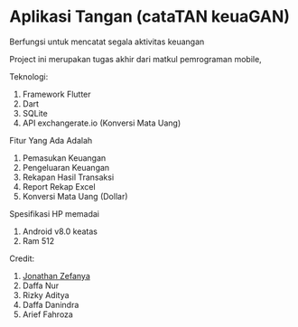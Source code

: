 # Aplikasi Tangan (cataTAN keuaGAN)
Berfungsi untuk mencatat segala aktivitas keuangan

Project ini merupakan tugas akhir dari matkul pemrograman mobile,

Teknologi:
1. Framework Flutter
2. Dart
3. SQLite
4. API exchangerate.io (Konversi Mata Uang)

Fitur Yang Ada Adalah
1. Pemasukan Keuangan
2. Pengeluaran Keuangan
3. Rekapan Hasil Transaksi
4. Report Rekap Excel
5. Konversi Mata Uang (Dollar)

Spesifikasi HP memadai
1. Android v8.0 keatas
2. Ram 512 

Credit:
1. <a href="https://jojo.tirtagt.xyz" target="_blank">Jonathan Zefanya</a>
2. Daffa Nur
3. Rizky Aditya
4. Daffa Danindra
5. Arief Fahroza
